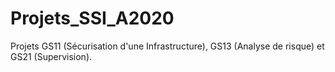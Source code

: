 # Projets_SSI_A2020
Projets GS11 (Sécurisation d'une Infrastructure), GS13 (Analyse de risque) et GS21 (Supervision).

